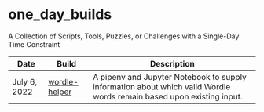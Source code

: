 # one_day_builds

A Collection of Scripts, Tools, Puzzles, or Challenges with a Single-Day Time Constraint

| Date       | Build       | Description |
|------------|-------------|-------------|
| July 6, 2022 | [wordle-helper](2022-07-06_wordle-helper/README.md)      | A pipenv and Jupyter Notebook to supply information about which valid Wordle words remain based upon existing input. |
